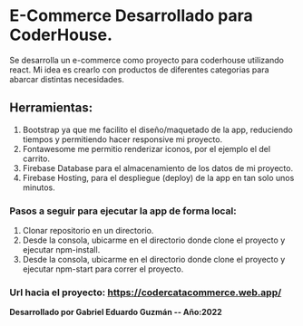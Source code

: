# E-Commerce Desarrollado para CoderHouse. 
Se desarrolla un e-commerce como proyecto para coderhouse utilizando react.
Mi idea es crearlo con productos de diferentes categorias para abarcar distintas necesidades.

## Herramientas:
1. Bootstrap ya que me facilito el diseño/maquetado de la app, reduciendo tiempos y permitiendo hacer responsive mi proyecto.
2. Fontawesome me permitio renderizar iconos, por el ejemplo el del carrito.
3. Firebase Database para el almacenamiento de los datos de mi proyecto.
4. Firebase Hosting, para el despliegue (deploy) de la app en tan solo unos minutos. 

### Pasos a seguir para ejecutar la app de forma local:

1. Clonar repositorio en un directorio.
2. Desde la consola, ubicarme en el directorio donde clone el proyecto y ejecutar npm-install.
3. Desde la consola, ubicarme en el directorio donde clone el proyecto y ejecutar npm-start para correr el proyecto.


### Url hacia el proyecto: https://codercatacommerce.web.app/
__Desarrollado por Gabriel Eduardo Guzmán -- Año:2022__
